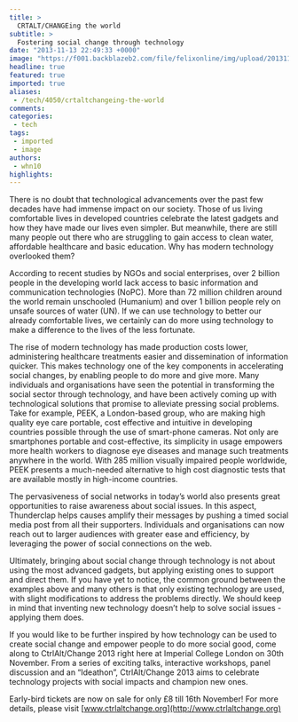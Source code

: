 ```yaml
---
title: >
  CRTALT/CHANGEing the world
subtitle: >
  Fostering social change through technology
date: "2013-11-13 22:49:33 +0000"
image: "https://f001.backblazeb2.com/file/felixonline/img/upload/201311132249-me1711-tech_crtl.jpg"
headline: true
featured: true
imported: true
aliases:
 - /tech/4050/crtaltchangeing-the-world
comments:
categories:
 - tech
tags:
 - imported
 - image
authors:
 - whn10
highlights:
---
```


There is no doubt that technological advancements over the past few decades have had immense impact on our society. Those of us living comfortable lives in developed countries celebrate the latest gadgets and how they have made our lives even simpler. But meanwhile, there are still many people out there who are struggling to gain access to clean water, affordable healthcare and basic education. Why has modern technology overlooked them?

According to recent studies by NGOs and social enterprises, over 2 billion people in the developing world lack access to basic information and communication technologies (NoPC). More than 72 million children around the world remain unschooled (Humanium) and over 1 billion people rely on unsafe sources of water (UN). If we can use technology to better our already comfortable lives, we certainly can do more using technology to make a difference to the lives of the less fortunate.

The rise of modern technology has made production costs lower, administering healthcare treatments easier and dissemination of information quicker. This makes technology one of the key components in accelerating social changes, by enabling people to do more and give more. Many individuals and organisations have seen the potential in transforming the social sector through technology, and have been actively coming up with technological solutions that promise to alleviate pressing social problems.
 Take for example, PEEK, a London-based group, who are making high quality eye care portable, cost effective and intuitive in developing countries possible through the use of smart-phone cameras. Not only are smartphones portable and cost-effective, its simplicity in usage empowers more health workers to diagnose eye diseases and manage such treatments anywhere in the world. With 285 million visually impaired people worldwide, PEEK presents a much-needed alternative to high cost diagnostic tests that are available mostly in high-income countries.

The pervasiveness of social networks in today’s world also presents great opportunities to raise awareness about social issues. In this aspect, Thunderclap helps causes amplify their messages by pushing a timed social media post from all their supporters. Individuals and organisations can now reach out to larger audiences with greater ease and efficiency, by leveraging the power of social connections on the web.

Ultimately, bringing about social change through technology is not about using the most advanced gadgets, but applying existing ones to support and direct them. If you have yet to notice, the common ground between the examples above and many others is that only existing technology are used, with slight modifications to address the problems directly. We should keep in mind that inventing new technology doesn’t help to solve social issues - applying them does.

If you would like to be further inspired by how technology can be used to create social change and empower people to do more social good, come along to CtrlAlt/Change 2013 right here at Imperial College London on 30th November. From a series of exciting talks, interactive workshops, panel discussion and an “Ideathon”, CtrlAlt/Change 2013 aims to celebrate technology projects with social impacts and champion new ones.

Early-bird tickets are now on sale for only £8 till 16th November! For more details, please visit [www.ctrlaltchange.org](http://www.ctrlaltchange.org)
